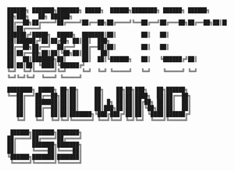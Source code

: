<pre>
<code>

██████╗ ███████╗███████╗ █████╗  ██████╗████████╗ ██████╗ ██████╗ ██╗███╗   ██╗ ██████╗
██╔══██╗██╔════╝██╔════╝██╔══██╗██╔════╝╚══██╔══╝██╔═══██╗██╔══██╗██║████╗  ██║██╔════╝   
██████╔╝█████╗  █████╗  ███████║██║        ██║   ██║   ██║██████╔╝██║██╔██╗ ██║██║  ███╗  
██╔══██╗██╔══╝  ██╔══╝  ██╔══██║██║        ██║   ██║   ██║██╔══██╗██║██║╚██╗██║██║   ██║    
██║  ██║███████╗██║     ██║  ██║╚██████╗   ██║   ╚██████╔╝██║  ██║██║██║ ╚████║╚██████╔╝   
╚═╝  ╚═╝╚══════╝╚═╝     ╚═╝  ╚═╝ ╚═════╝   ╚═╝    ╚═════╝ ╚═╝  ╚═╝╚═╝╚═╝  ╚═══╝ ╚═════╝   
                                                              
████████╗ █████╗ ██╗██╗     ██╗    ██╗██╗███╗   ██╗██████╗                     
╚══██╔══╝██╔══██╗██║██║     ██║    ██║██║████╗  ██║██╔══██╗                    
   ██║   ███████║██║██║     ██║ █╗ ██║██║██╔██╗ ██║██║  ██║                    
   ██║   ██╔══██║██║██║     ██║███╗██║██║██║╚██╗██║██║  ██║                    
   ██║   ██║  ██║██║███████╗╚███╔███╔╝██║██║ ╚████║██████╔╝                    
   ╚═╝   ╚═╝  ╚═╝╚═╝╚══════╝ ╚══╝╚══╝ ╚═╝╚═╝  ╚═══╝╚═════╝                     
                                                                               
 ██████╗███████╗███████╗                                                       
██╔════╝██╔════╝██╔════╝                                                       
██║     ███████╗███████╗                                                       
██║     ╚════██║╚════██║                                                       
╚██████╗███████║███████║                                                       
 ╚═════╝╚══════╝╚══════╝     

</code>
</pre>
